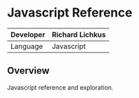 Javascript Reference
====================

|Developer  |Richard Lichkus   |
|:----------|:-----------------|
|Language   | Javascript       |


Overview
--------
Javascript reference and exploration.